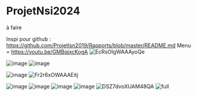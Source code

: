# ProjetNsi2024
à faire

Inspi pour github : https://github.com/ProjetIsn2019/Rapports/blob/master/README.md
Menu = https://youtu.be/GMBqjxcKogA
![EcRsOIgWAAAyoQe](https://github.com/Azeltor/ProjetNsi2024/assets/160437266/724762e4-a889-400f-92be-82fc82deb4d8)

![image](https://github.com/Azeltor/ProjetNsi2024/assets/151580496/74666f4b-c04f-4b2b-91f5-94163d949719)
![image](https://github.com/Azeltor/ProjetNsi2024/assets/151580496/17d47568-37c5-4f90-bd30-0f3c5501a931)

![image](https://github.com/Azeltor/ProjetNsi2024/assets/151580496/93fa4ff3-f2d7-47f9-8ffe-9d2bc54a6e73)
![Fr2r6xOWAAAEitj](https://github.com/Azeltor/ProjetNsi2024/assets/160437266/0ace51c7-74ba-4018-89eb-e898fe8d6b20)

![image](https://github.com/Azeltor/ProjetNsi2024/assets/151580496/d73dec50-b78c-4285-a532-d02e9caf3db2)
![image](https://github.com/Azeltor/ProjetNsi2024/assets/151580496/d3ccab6a-bb4f-45c3-8323-9fd7c10e5e02)
![image](https://github.com/Azeltor/ProjetNsi2024/assets/160437266/c96928e7-e74b-4750-bd00-c6b11e763dc4)
![image](https://github.com/Azeltor/ProjetNsi2024/assets/151580496/83820c4f-83d4-441c-933b-4c474607df7d)
![DSZ7dvoXUAM48QA](https://github.com/Azeltor/ProjetNsi2024/assets/160437266/2a4a1d7b-e3d7-4679-9f4d-0112b24e0308)
![full](https://github.com/Azeltor/ProjetNsi2024/assets/160437266/2a1e12c5-7983-453e-9307-ed599c168c22)





